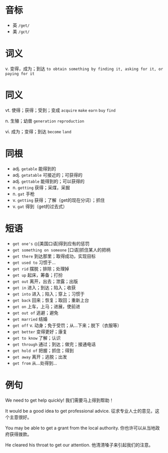 # 音标

- 英 `/get/`
- 美 `/ɡɛt/`

# 词义

v. 变得，成为；到达
`to obtain something by finding it, asking for it, or paying for it`

# 同义

vt. 使得；获得；受到；变成
`acquire` `make` `earn` `buy` `find`

n. 生殖；幼兽
`generation` `reproduction`

vi. 成为；变得；到达
`become` `land`

# 同根

- adj. `getable` 能得到的
- adj. `getatable` 可接近的；可获得的
- adj. `gettable` 能得到的；可以获得的
- n. `getting` 获得；采煤，采掘
- n. `gat` 手枪
- v. `getting` 获得；了解（get的现在分词）；抓住
- v. `gat` 得到（get的过去式）

# 短语

- `get one's` ◎[美国口语]得到应有的惩罚
- `get something on someone` [口语]抓住某人的把柄
- `get there` 到达那里；取得成功，实现目标
- `get used to` 习惯于…
- `get rid` 摆脱；排除；处理掉
- `get up` 起床，筹备；打扮
- `get out` 离开，出去；泄露；出版
- `get in` 进入；到达；陷入；收获
- `get into` 进入；陷入；穿上；习惯于
- `get back` 回来；恢复；取回；重新上台
- `get on` 上车，上马；进展，使前进
- `get out of` 逃避；避免
- `get married` 结婚
- `get off` v. 动身；免于受罚；从…下来；脱下（衣服等）
- `get better` 变得更好；康复
- `get to know` 了解；认识
- `get through` 通过；到达；做完；接通电话
- `get hold of` 把握；抓住；得到
- `get away` 离开；逃脱；出发
- `get from` 从…处得到…

# 例句

We need to get help quickly!
我们需要马上得到帮助！

It would be a good idea to get professional advice.
征求专业人士的意见，这个主意很好。

You may be able to get a grant from the local authority.
你也许可以从当地政府获得拨款。

He cleared his throat to get our attention.
他清清嗓子来引起我们的注意。


